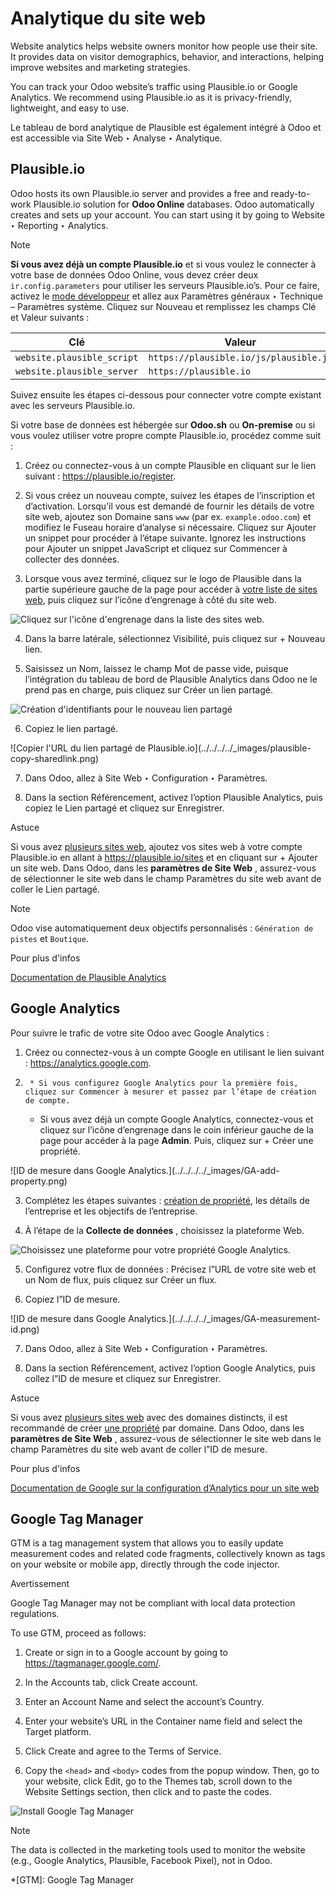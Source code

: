 # Analytique du site web

Website analytics helps website owners monitor how people use their site. It
provides data on visitor demographics, behavior, and interactions, helping
improve websites and marketing strategies.

You can track your Odoo website’s traffic using Plausible.io or Google
Analytics. We recommend using Plausible.io as it is privacy-friendly,
lightweight, and easy to use.

Le tableau de bord analytique de Plausible est également intégré à Odoo et est
accessible via Site Web ‣ Analyse ‣ Analytique.

## Plausible.io

Odoo hosts its own Plausible.io server and provides a free and ready-to-work
Plausible.io solution for **Odoo Online** databases. Odoo automatically
creates and sets up your account. You can start using it by going to Website ‣
Reporting ‣ Analytics.

Note

**Si vous avez déjà un compte Plausible.io** et si vous voulez le connecter à
votre base de données Odoo Online, vous devez créer deux
`ir.config.parameters` pour utiliser les serveurs Plausible.io’s. Pour ce
faire, activez le [mode
développeur](../../../general/developer_mode.html#developer-mode) et allez aux
Paramètres généraux ‣ Technique – Paramètres système. Cliquez sur Nouveau et
remplissez les champs Clé et Valeur suivants :

Clé | Valeur  
---|---  
`website.plausible_script` | `https://plausible.io/js/plausible.js`  
`website.plausible_server` | `https://plausible.io`  
  
Suivez ensuite les étapes ci-dessous pour connecter votre compte existant avec
les serveurs Plausible.io.

Si votre base de données est hébergée sur **Odoo.sh** ou **On-premise** ou si
vous voulez utiliser votre propre compte Plausible.io, procédez comme suit :

  1. Créez ou connectez-vous à un compte Plausible en cliquant sur le lien suivant : <https://plausible.io/register>.

  2. Si vous créez un nouveau compte, suivez les étapes de l’inscription et d’activation. Lorsqu’il vous est demandé de fournir les détails de votre site web, ajoutez son Domaine sans `www` (par ex. `example.odoo.com`) et modifiez le Fuseau horaire d’analyse si nécessaire. Cliquez sur Ajouter un snippet pour procéder à l’étape suivante. Ignorez les instructions pour Ajouter un snippet JavaScript et cliquez sur Commencer à collecter des données.

  3. Lorsque vous avez terminé, cliquez sur le logo de Plausible dans la partie supérieure gauche de la page pour accéder à [votre liste de sites web](https://plausible.io/sites), puis cliquez sur l’icône d’engrenage à côté du site web.

![Cliquez sur l'icône d'engrenage dans la liste des sites
web.](../../../../_images/plausible-gear-icon.png)

  4. Dans la barre latérale, sélectionnez Visibilité, puis cliquez sur \+ Nouveau lien.

  5. Saisissez un Nom, laissez le champ Mot de passe vide, puisque l’intégration du tableau de bord de Plausible Analytics dans Odoo ne le prend pas en charge, puis cliquez sur Créer un lien partagé.

![Création d'identifiants pour le nouveau lien
partagé](../../../../_images/plausible-create-sharedlink.png)

  6. Copiez le lien partagé.

![Copier l'URL du lien partagé de Plausible.io](../../../../_images/plausible-
copy-sharedlink.png)

  7. Dans Odoo, allez à Site Web ‣ Configuration ‣ Paramètres.

  8. Dans la section Référencement, activez l’option Plausible Analytics, puis copiez le Lien partagé et cliquez sur Enregistrer.

Astuce

Si vous avez [plusieurs sites web](../configuration/multi_website.html),
ajoutez vos sites web à votre compte Plausible.io en allant à
<https://plausible.io/sites> et en cliquant sur \+ Ajouter un site web. Dans
Odoo, dans les **paramètres de Site Web** , assurez-vous de sélectionner le
site web dans le champ Paramètres du site web avant de coller le Lien partagé.

Note

Odoo vise automatiquement deux objectifs personnalisés : `Génération de
pistes` et `Boutique`.

Pour plus d'infos

[Documentation de Plausible Analytics](https://plausible.io/docs)

## Google Analytics

Pour suivre le trafic de votre site Odoo avec Google Analytics :

  1. Créez ou connectez-vous à un compte Google en utilisant le lien suivant : <https://analytics.google.com>.

  2.      * Si vous configurez Google Analytics pour la première fois, cliquez sur Commencer à mesurer et passez par l’étape de création de compte.

     * Si vous avez déjà un compte Google Analytics, connectez-vous et cliquez sur l’icône d’engrenage dans le coin inférieur gauche de la page pour accéder à la page **Admin**. Puis, cliquez sur \+ Créer une propriété.

![ID de mesure dans Google Analytics.](../../../../_images/GA-add-
property.png)

  3. Complétez les étapes suivantes : [création de propriété](https://support.google.com/analytics/answer/9304153?hl=en/&visit_id=638278591144564289-3612494643&rd=2#property), les détails de l’entreprise et les objectifs de l’entreprise.

  4. À l’étape de la **Collecte de données** , choisissez la plateforme Web.

![Choisissez une plateforme pour votre propriété Google
Analytics.](../../../../_images/GA-platform.png)

  5. Configurez votre flux de données : Précisez l”URL de votre site web et un Nom de flux, puis cliquez sur Créer un flux.

  6. Copiez l”ID de mesure.

![ID de mesure dans Google Analytics.](../../../../_images/GA-measurement-
id.png)

  7. Dans Odoo, allez à Site Web ‣ Configuration ‣ Paramètres.

  8. Dans la section Référencement, activez l’option Google Analytics, puis collez l”ID de mesure et cliquez sur Enregistrer.

Astuce

Si vous avez [plusieurs sites web](../configuration/multi_website.html) avec
des domaines distincts, il est recommandé de créer [une
propriété](https://support.google.com/analytics/answer/9304153?hl=en/&visit_id=638278591144564289-3612494643&rd=2#property)
par domaine. Dans Odoo, dans les **paramètres de Site Web** , assurez-vous de
sélectionner le site web dans le champ Paramètres du site web avant de coller
l”ID de mesure.

Pour plus d'infos

[Documentation de Google sur la configuration d’Analytics pour un site
web](https://support.google.com/analytics/answer/1008015?hl=en/)

## Google Tag Manager

GTM is a tag management system that allows you to easily update measurement
codes and related code fragments, collectively known as tags on your website
or mobile app, directly through the code injector.

Avertissement

Google Tag Manager may not be compliant with local data protection
regulations.

To use GTM, proceed as follows:

  1. Create or sign in to a Google account by going to <https://tagmanager.google.com/>.

  2. In the Accounts tab, click Create account.

  3. Enter an Account Name and select the account’s Country.

  4. Enter your website’s URL in the Container name field and select the Target platform.

  5. Click Create and agree to the Terms of Service.

  6. Copy the `<head>` and `<body>` codes from the popup window. Then, go to your website, click Edit, go to the Themes tab, scroll down to the Website Settings section, then click <head> and </body> to paste the codes.

![Install Google Tag Manager](../../../../_images/gtm-codes.png)

Note

The data is collected in the marketing tools used to monitor the website
(e.g., Google Analytics, Plausible, Facebook Pixel), not in Odoo.

  *[GTM]: Google Tag Manager

